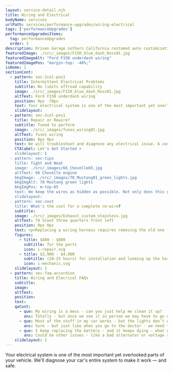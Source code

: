 ```yaml
---
layout: service-detail.njk
title: Wiring and Electrical
bodyName: services
urlPath: services/performance-upgrades/wiring-electrical
tags: ['performanceUpgrades']
performanceUpgradesItems:
  tag: performanceUpgrades
  order: 3
description: Driven Garage nothern California restomod auto customization and repair shop
featuredImage: ./src/_images/F150_blue_dash_Ross01.jpg
featuredImageAlt: "Ford F150 underdash wiring"
featuredImagePos: "margin-top: -48%;"
isHome: 1
sectionCont:
  - pattern: sec-2col-pos1
    title: Intermittent Electrical Problems
    subtitle: No limits offroad capability
    image: ./src/_images/F150_blue_dash_Ross01.jpg
    altText: Ford F150 underdash wiring
    position: 0px -70px
    text: Your electrical system is one of the most important yet overlooked parts of your vehicle. For most people, it’s out of sight and out of mind. Turn signals or nonfunctional gauges may indicate deeper electrical problems. We'll diagnose your car's entire system to make it work — and safe.
    slidelayout:
  - pattern: sec-2col-pos1
    title: Repair or Rewire?
    subtitle: Tuned to perform
    image: ./src/_images/fuses_wiring01.jpg
    altText: fuses wiring
    position: 0px 0px
    text: We will troubleshoot and diagnose any electrical issue. A complete rewire is sometimes the best solution. The wiring in most classic cars is old, brittle and beyond its usable life - a complete re-wire takes care of all of the issues at once - instead of circuits failing one at a time and leaving you stranded, tow, repair - then do it all again.
    CTAlabel: Let's Get Started >
    slidelayout: 1
  - pattern: sec-tips
    title: Tight and Neat
    image: ./src/_images/66_Chevelle03.jpg
    altText: 66 Chevelle engine
    bkgImage: ./src/_images/70_Mustang01_green_lights.jpg
    bkgImgAlt: 70 Mustang green lights
    bkgImgPos: m-top-65
    text: We keep the wires as hidden as possible. Not only does this give a clean finish without wires crisscrossing the engine, it protects the wires from heat and moving components. All connections are crimped, and shrink tubed to provide years of trouble-free service.  
    slidelayout:
  - pattern: sec-cost
    title: What's the cost for a complete re-wire?
    subtitle: 
    image: ./src/_images/Exhaust_custom_stainless.jpg
    altText: 74 Scout three quarters front left
    position: 0px 0px
    text: <p>Replacing a wiring harness requires removing the old one first. Accessing the wiring involves removing panels, seats, carpet, parts of the engine, light assemblies etc.</p><p>Even new kits are never truly "plug and play". Modifications and customizations are always required to get your electrical system back in order.</p>
    figures:
      - title: $400 - $800
        subtitle: for the parts
        icon: i-repair.svg
      - title: $3,900 - $4,900
        subtitle: (20-25 hours) for installation and looming up the harness
        icon: i-mechanic.svg
    slidelayout: 1
  - pattern: sec-faq-accordion
    title: Wiring and Elecrical FAQs
    subtitle: 
    image: 
    altText: 
    position: 
    text: 
    qaCont:
      - que: My wiring is a mess - can you just help me clean it up?
        ans: Totally - but once we see it in person we may have to go deeper.
      - que: Most of the stuff in my car works - but the lights don’t work all the time - can you just get that stuff going?
        ans: Sure - but just like when you go to the doctor - we need to diagnose the root cause of the problem. Is it the switch? Is it the wiring? Is it the turn signal or “Combination” switch? Until the doctor can test - we don’t know.
      - que: I keep replacing the battery - and it keeps dying - what gives?
        ans: Could be other issues - like a bad alternator or voltage regulator causing a drain on the battery. Many failed components can cause issues - and we need to find the source of the drain.
    slidelayout: 1
---
```


Your electrical system is one of the most important yet overlooked parts of your vehicle. We'll diagnose your car's entire system to make it work — and safe.